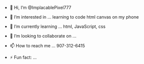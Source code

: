 - 👋 Hi, I’m @ImplacablePixel777
- 👀 I’m interested in ... learning to code html canvas on my phone
- 🌱 I’m currently learning ... html, JavaScript, css
- 💞️ I’m looking to collaborate on ...
- 📫 How to reach me ... 907-312-6415

- ⚡ Fun fact: ...

<!---
ImplacablePixel777/ImplacablePixel777 is a ✨ special ✨ repository because its `README.md` (this file) appears on your GitHub profile.
You can click the Preview link to take a look at your changes.
--->
